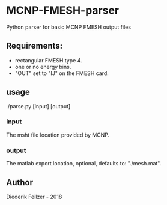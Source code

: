 # MCNP-FMESH-parser
Python parser for basic MCNP FMESH output files

## Requirements:
- rectangular FMESH type 4.
- one or no energy bins.
- "OUT" set to "IJ" on the FMESH card.

## usage
./parse.py [input] [output]

### input
The msht file location provided by MCNP.

### output
The matlab export location, optional, defaults to: "./mesh.mat".

## Author
Diederik Feilzer - 2018
